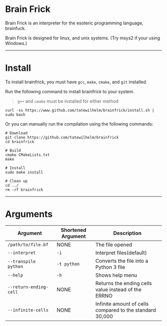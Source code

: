 # Brain Frick

Brain Frick is an interpreter for the esoteric programming language, brainfuck.

Brain Frick is designed for linux, and unix systems. (Try msys2 if your using Windows.)

---

# Install

To install brainfrick, you must have `gcc`, `make`, `cmake`, and `git` installed.

Run the following command to install brainfrick to your system.

> `g++` and `cmake` must be installed for either method
```
curl -ss https://www.github.com/tatewilhelm/brainfrick/install.sh | sudo bash
```

Or you can manually run the compilation using the following commands:

```
# Download
git clone https://github.com/tatewilhelm/brainfrick
cd brainfrick

# Build
cmake CMakeLists.txt
make

# Install
sudo make install

# Clean up
cd ../
rm -rf brainfrick
```
---

# Arguments

| Argument                    | Shortened Argument    | Description                                              |
| --------------------------- | --------------------- | -------------------------------------------------------- |
| `/path/to/file.bf`          | NONE                  | The file opened                                          |
| `--interpret`               | `-i`                  | Interpret files(default)                                 |      
| `--transpile python`           | `-t python`                  | Converts the file into a Python 3 file |
| `--help`                    | `-h`                  | Shows help menu                                          |
| `--return-ending-cell`        | NONE                  | Returns the ending cells value instead of the ERRNO      |
| `--infinite-cells`           | NONE                  | Infinite amount of cells compared to the standard 30,000 |
